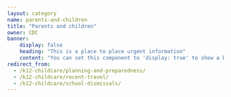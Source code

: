 ```yaml
---
layout: category
name: parents-and-children
title: "Parents and children"
owner: CDC
banner:
    display: false
    heading: "This is a place to place urgent information"
    content: "You can set this component to 'display: true' to show a banner at the top of the page."
redirect_from:
  - /k12-childcare/planning-and-preparedness/
  - /k12-childcare/recent-travel/
  - /k12-childcare/school-dismissals/
---
```

